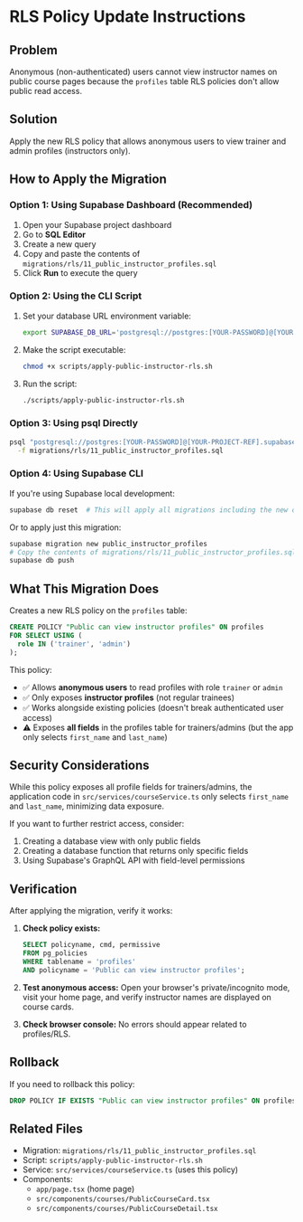 # RLS Policy Update Instructions

## Problem
Anonymous (non-authenticated) users cannot view instructor names on public course pages because the `profiles` table RLS policies don't allow public read access.

## Solution
Apply the new RLS policy that allows anonymous users to view trainer and admin profiles (instructors only).

## How to Apply the Migration

### Option 1: Using Supabase Dashboard (Recommended)

1. Open your Supabase project dashboard
2. Go to **SQL Editor**
3. Create a new query
4. Copy and paste the contents of `migrations/rls/11_public_instructor_profiles.sql`
5. Click **Run** to execute the query

### Option 2: Using the CLI Script

1. Set your database URL environment variable:
   ```bash
   export SUPABASE_DB_URL='postgresql://postgres:[YOUR-PASSWORD]@[YOUR-PROJECT-REF].supabase.co:5432/postgres'
   ```

2. Make the script executable:
   ```bash
   chmod +x scripts/apply-public-instructor-rls.sh
   ```

3. Run the script:
   ```bash
   ./scripts/apply-public-instructor-rls.sh
   ```

### Option 3: Using psql Directly

```bash
psql "postgresql://postgres:[YOUR-PASSWORD]@[YOUR-PROJECT-REF].supabase.co:5432/postgres" \
  -f migrations/rls/11_public_instructor_profiles.sql
```

### Option 4: Using Supabase CLI

If you're using Supabase local development:

```bash
supabase db reset  # This will apply all migrations including the new one
```

Or to apply just this migration:

```bash
supabase migration new public_instructor_profiles
# Copy the contents of migrations/rls/11_public_instructor_profiles.sql to the new migration file
supabase db push
```

## What This Migration Does

Creates a new RLS policy on the `profiles` table:

```sql
CREATE POLICY "Public can view instructor profiles" ON profiles
FOR SELECT USING (
  role IN ('trainer', 'admin')
);
```

This policy:
- ✅ Allows **anonymous users** to read profiles with role `trainer` or `admin`
- ✅ Only exposes **instructor profiles** (not regular trainees)
- ✅ Works alongside existing policies (doesn't break authenticated user access)
- ⚠️ Exposes **all fields** in the profiles table for trainers/admins (but the app only selects `first_name` and `last_name`)

## Security Considerations

While this policy exposes all profile fields for trainers/admins, the application code in `src/services/courseService.ts` only selects `first_name` and `last_name`, minimizing data exposure.

If you want to further restrict access, consider:
1. Creating a database view with only public fields
2. Creating a database function that returns only specific fields
3. Using Supabase's GraphQL API with field-level permissions

## Verification

After applying the migration, verify it works:

1. **Check policy exists:**
   ```sql
   SELECT policyname, cmd, permissive 
   FROM pg_policies 
   WHERE tablename = 'profiles' 
   AND policyname = 'Public can view instructor profiles';
   ```

2. **Test anonymous access:**
   Open your browser's private/incognito mode, visit your home page, and verify instructor names are displayed on course cards.

3. **Check browser console:**
   No errors should appear related to profiles/RLS.

## Rollback

If you need to rollback this policy:

```sql
DROP POLICY IF EXISTS "Public can view instructor profiles" ON profiles;
```

## Related Files

- Migration: `migrations/rls/11_public_instructor_profiles.sql`
- Script: `scripts/apply-public-instructor-rls.sh`
- Service: `src/services/courseService.ts` (uses this policy)
- Components: 
  - `app/page.tsx` (home page)
  - `src/components/courses/PublicCourseCard.tsx`
  - `src/components/courses/PublicCourseDetail.tsx`

